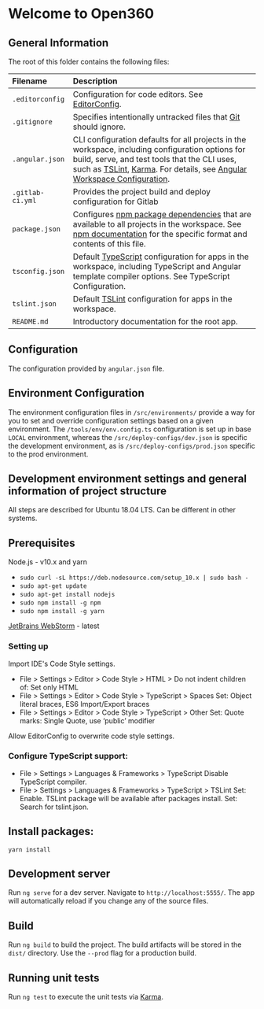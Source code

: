 # Welcome to Open360
## General Information

The root of this folder contains the following files:

| Filename     | Description |
| :----------- | :---------- |
| `.editorconfig` | Configuration for code editors. See [EditorConfig](https://editorconfig.org/). |
| `.gitignore` | Specifies intentionally untracked files that [Git](https://git-scm.com/) should ignore. |
| `.angular.json`  | CLI configuration defaults for all projects in the workspace, including configuration options for build, serve, and test tools that the CLI uses, such as [TSLint](https://palantir.github.io/tslint/), [Karma](https://karma-runner.github.io/latest/index.html). For details, see [Angular Workspace Configuration](https://angular.io/guide/workspace-config). |
| `.gitlab-ci.yml`  | Provides the project build and deploy configuration for Gitlab |
| `package.json`   | 	Configures [npm package dependencies](https://angular.io/guide/npm-packages) that are available to all projects in the workspace. See [npm documentation](https://docs.npmjs.com/files/package.json) for the specific format and contents of this file. |
| `tsconfig.json`   | Default [TypeScript](https://www.typescriptlang.org/) configuration for apps in the workspace, including TypeScript and Angular template compiler options. See TypeScript Configuration. |
| `tslint.json`   | Default [TSLint](https://palantir.github.io/tslint/) configuration for apps in the workspace. |
| `README.md`  | Introductory documentation for the root app. |

## Configuration

The configuration provided by `angular.json` file.

## Environment Configuration

The environment configuration files in `/src/environments/` provide a way for you to set and override configuration settings based on a given environment.
The `/tools/env/env.config.ts` configuration is set up in base `LOCAL` environment, whereas the `/src/deploy-configs/dev.json` is specific the development environment,
 as is `/src/deploy-configs/prod.json` specific to the prod environment.

## Development environment settings and general information of project structure  

All steps are described for Ubuntu 18.04 LTS. Can be different in other systems.

## Prerequisites

Node.js - v10.x and yarn

* ```sudo curl -sL https://deb.nodesource.com/setup_10.x | sudo bash -```
* ```sudo apt-get update```
* ```sudo apt-get install nodejs```
* ```sudo npm install -g npm```
* ```sudo npm install -g yarn```

[JetBrains WebStorm](https://www.jetbrains.com/webstorm/download/) - latest

### Setting up
Import IDE's Code Style settings.

* File > Settings > Editor > Code Style > HTML > 
Do not indent children of: Set only HTML
* File > Settings > Editor > Code Style > TypeScript > Spaces 
Set: Object literal braces, ES6 Import/Export braces
* File > Settings > Editor > Code Style > TypeScript > Other
Set: Quote marks: Single Quote, use ‘public’ modifier

Allow EditorConfig to overwrite code style settings.
 
### Configure TypeScript support:

* File > Settings > Languages & Frameworks > TypeScript
Disable TypeScript compiler.
* File > Settings > Languages & Frameworks > TypeScript > TSLint
Set: Enable. TSLint package will be available after packages install. 
Set: Search for tslint.json.

## Install packages:
  `yarn install`

## Development server

Run `ng serve` for a dev server. Navigate to `http://localhost:5555/`. The app will automatically reload if you change any of the source files.

## Build

Run `ng build` to build the project. The build artifacts will be stored in the `dist/` directory. Use the `--prod` flag for a production build.

## Running unit tests

Run `ng test` to execute the unit tests via [Karma](https://karma-runner.github.io).
